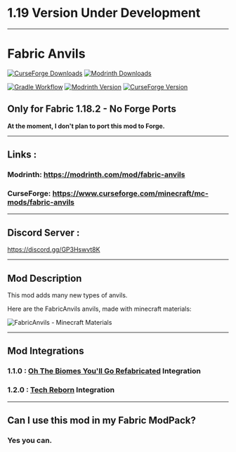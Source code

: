 
# 1.19 Version Under Development
___
# Fabric Anvils

[![CurseForge Downloads](https://cf.way2muchnoise.eu/593701.svg)](https://www.curseforge.com/minecraft/mc-mods/fabric-anvils)
[![Modrinth Downloads](https://img.shields.io/modrinth/dt/fabric-anvils?color=g&label=modrinth)](https://www.modrinth.com/mod/fabric-anvils)

[![Gradle Workflow](https://github.com/FirstMegaGame4/Fabric-Anvils/actions/workflows/gradle.yml/badge.svg)](https://github.com/FirstMegaGame4/Fabric-Anvils/actions/workflows/gradle.yml)
[![Modrinth Version](https://modrinth-utils.vercel.app/api/badge/versions?id=xROWgFZO&logo=true&last=true)](https://www.modrinth.com/mod/fabric-anvils/versions)
[![CurseForge Version](https://cf.way2muchnoise.eu/versions/593701.svg)](https://www.curseforge.com/minecraft/mc-mods/fabric-anvils/files)

## Only for Fabric 1.18.2 - No Forge Ports

**At the moment, I don't plan to port this mod to Forge.**
___
## Links :
### Modrinth: https://modrinth.com/mod/fabric-anvils
### CurseForge: https://www.curseforge.com/minecraft/mc-mods/fabric-anvils
___
## Discord Server :
https://discord.gg/GP3Hswvt8K
___
## Mod Description

This mod adds many new types of anvils.

Here are the FabricAnvils anvils, made with minecraft materials:

![FabricAnvils - Minecraft Materials](https://cdn.discordapp.com/attachments/952671029807968289/952671125161275423/unknown.png)
___
## Mod Integrations
### 1.1.0 : [Oh The Biomes You'll Go Refabricated](https://www.curseforge.com/minecraft/mc-mods/oh-the-biomes-youll-go-fabric) Integration
### 1.2.0 : [Tech Reborn](https://www.curseforge.com/minecraft/mc-mods/techreborn) Integration
___
## Can I use this mod in my Fabric ModPack?
### Yes you can.
